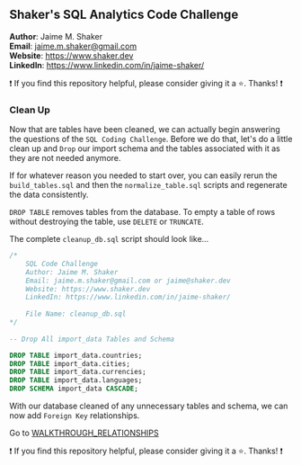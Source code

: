 ## Shaker's SQL Analytics Code Challenge

**Author**: Jaime M. Shaker <br />
**Email**: jaime.m.shaker@gmail.com <br />
**Website**: https://www.shaker.dev <br />
**LinkedIn**: https://www.linkedin.com/in/jaime-shaker/  <br />


:exclamation: If you find this repository helpful, please consider giving it a :star:. Thanks! :exclamation:

###  Clean Up 

Now that are tables have been cleaned, we can actually begin answering the questions of the `SQL Coding Challenge`.  Before we do that, let's do a little clean up and `Drop` our import schema and the tables associated with it as they are not needed anymore.

If for whatever reason you needed to start over, you can easily rerun the `build_tables.sql`  and then the `normalize_table.sql` scripts and regenerate the data consistently.

`DROP TABLE` removes tables from the database. To empty a table of rows without destroying the table, use `DELETE` or `TRUNCATE`.

The complete `cleanup_db.sql` script should look like...

```sql
/*
	SQL Code Challenge
	Author: Jaime M. Shaker
	Email: jaime.m.shaker@gmail.com or jaime@shaker.dev
	Website: https://www.shaker.dev
	LinkedIn: https://www.linkedin.com/in/jaime-shaker/
	
	File Name: cleanup_db.sql
*/
	
-- Drop All import_data Tables and Schema

DROP TABLE import_data.countries;
DROP TABLE import_data.cities;
DROP TABLE import_data.currencies;
DROP TABLE import_data.languages;
DROP SCHEMA import_data CASCADE;
```

With our database cleaned of any unnecessary tables and schema, we can now add `Foreign Key` relationships.

Go to [WALKTHROUGH_RELATIONSHIPS](WALKTHROUGH_6_RELATIONSHIPS.md)

:exclamation: If you find this repository helpful, please consider giving it a :star:. Thanks! :exclamation:




